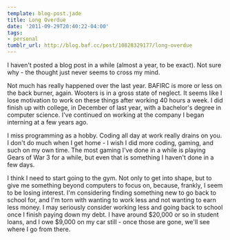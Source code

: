 ```yaml
---
template: blog-post.jade
title: Long Overdue
date: '2011-09-29T20:40:22-04:00'
tags:
- personal
tumblr_url: http://blog.baf.cc/post/10828329177/long-overdue
---
```

I haven't posted a blog post in a while (almost a year, to be exact). Not sure why - the thought just never seems to cross my mind.

Not much has really happened over the last year. BAFIRC is more or less on the back burner, again. Wooters is in a gross state of neglect. It seems like I lose motivation to work on these things after working 40 hours a week. I did finish up with college, in December of last year, with a bachelor's degree in computer science. I've continued on working at the company I began interning at a few years ago.

I miss programming as a hobby. Coding all day at work really drains on you. I don't do much when I get home - I wish I did more coding, gaming, and such on my own time. The most gaming I've done in a while is playing Gears of War 3 for a while, but even that is something I haven't done in a few days.

I think I need to start going to the gym. Not only to get into shape, but to give me something beyond computers to focus on, because, frankly, I seem to be losing interest. I'm considering finding something new to go back to school for, and I'm torn with wanting to work less and not wanting to earn less money. I may seriously consider working less and going back to school once I finish paying down my debt. I have around $20,000 or so in student loans, and I owe $9,000 on my car still - once those are gone, we'll see where I go from there.